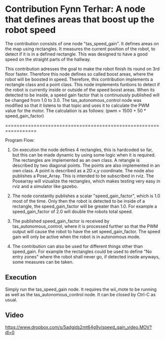 # Contribution Fynn Terhar: A node that defines areas that boost up the robot speed

The contribution consists of one node "tas_speed_gain". It defines areas on the map using rectangles. It measures the current position of the robot, to detect if it is in a defined rectangle. This was designed to have a good speed on the straight parts of the hallway.

This contribution adresses the goal to make the robot finish its round on 3rd floor faster. Therefore this node defines so called boost areas, where the robot will be boosted in speed. Therefore, this contribution implements a rectangle class and a point class. This node implements funtions to detect if the robot is currently inside or outside of the speed boost areas. When its detected to be inside, a speed gain factor that is continuously published will be changed from 1.0 to 3.0. The tas_autonomous_control node was modified so that it listens to that topic and uses it to calculate the PWM value for the motor. The calculation is as follows: (pwm = 1500 + 50 * speed_gain_factor)

=================================================================

Program Flow:

1. On execution the node defines 4 rectangles, this is hardcoded so far, but this can be made dynamic by using some logic when it is required. The rectangles are implemented as an own class. A retangle is described by two diagonal points. The points are also implemented in an own class. A point is described as a 2D x,y coordinate. The node also publishes a Pose_Array. This is intended to be subscribed in rviz. The Posearray will vizualize the rectangles, which makes testing very easy in rviz and a simulator like gazebo.

2. The node constantly publishes a scalar "speed_gain_factor", which is 1.0 most of the time. Only then the robot is detected to be inside of a rectangle, the speed_gain_factor will be greater than 1.0. For example a speed_gain_factor of 2.0 will double the robots total speed.

3. The published speed_gain_factor is received by tas_autonomous_control, where it is processed further so that the PWM output will cause the robot to have the set speed_gain_factor. The speed gain will only be active when the robot is in autonomous mode. 

4. The contribution can also be used for different things other than speed_gain. For example the rectangles could be used to define "No entry zones" where the robot shall never go, if detected inside anyways, some measures can be taken.

## Execution

Simply run the tas_speed_gain node. It requires the wii_mote to be running as well as the tas_autonomous_control node.  It can be closed by Ctrl-C as usual.


## Video

https://www.dropbox.com/s/5adgjds2mt64g9y/speed_gain_video.MOV?dl=0

